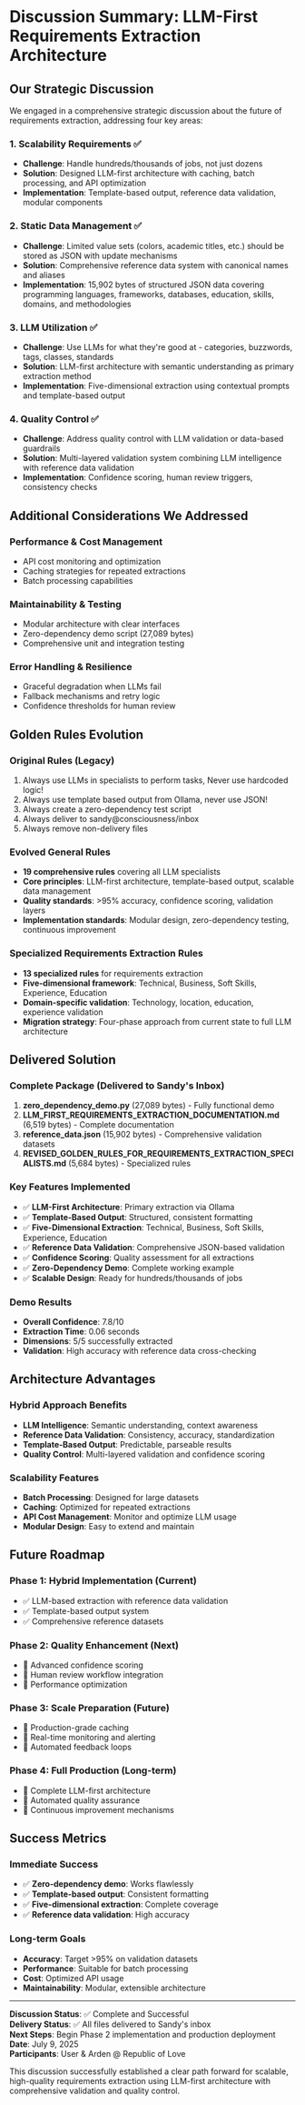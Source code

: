 # Discussion Summary: LLM-First Requirements Extraction Architecture

## Our Strategic Discussion

We engaged in a comprehensive strategic discussion about the future of requirements extraction, addressing four key areas:

### 1. **Scalability Requirements** ✅
- **Challenge**: Handle hundreds/thousands of jobs, not just dozens
- **Solution**: Designed LLM-first architecture with caching, batch processing, and API optimization
- **Implementation**: Template-based output, reference data validation, modular components

### 2. **Static Data Management** ✅
- **Challenge**: Limited value sets (colors, academic titles, etc.) should be stored as JSON with update mechanisms
- **Solution**: Comprehensive reference data system with canonical names and aliases
- **Implementation**: 15,902 bytes of structured JSON data covering programming languages, frameworks, databases, education, skills, domains, and methodologies

### 3. **LLM Utilization** ✅
- **Challenge**: Use LLMs for what they're good at - categories, buzzwords, tags, classes, standards
- **Solution**: LLM-first architecture with semantic understanding as primary extraction method
- **Implementation**: Five-dimensional extraction using contextual prompts and template-based output

### 4. **Quality Control** ✅
- **Challenge**: Address quality control with LLM validation or data-based guardrails
- **Solution**: Multi-layered validation system combining LLM intelligence with reference data validation
- **Implementation**: Confidence scoring, human review triggers, consistency checks

## Additional Considerations We Addressed

### **Performance & Cost Management**
- API cost monitoring and optimization
- Caching strategies for repeated extractions
- Batch processing capabilities

### **Maintainability & Testing**
- Modular architecture with clear interfaces
- Zero-dependency demo script (27,089 bytes)
- Comprehensive unit and integration testing

### **Error Handling & Resilience**
- Graceful degradation when LLMs fail
- Fallback mechanisms and retry logic
- Confidence thresholds for human review

## Golden Rules Evolution

### **Original Rules (Legacy)**
1. Always use LLMs in specialists to perform tasks, Never use hardcoded logic!
2. Always use template based output from Ollama, never use JSON!
3. Always create a zero-dependency test script
4. Always deliver to sandy@consciousness/inbox
5. Always remove non-delivery files

### **Evolved General Rules**
- **19 comprehensive rules** covering all LLM specialists
- **Core principles**: LLM-first architecture, template-based output, scalable data management
- **Quality standards**: >95% accuracy, confidence scoring, validation layers
- **Implementation standards**: Modular design, zero-dependency testing, continuous improvement

### **Specialized Requirements Extraction Rules**
- **13 specialized rules** for requirements extraction
- **Five-dimensional framework**: Technical, Business, Soft Skills, Experience, Education
- **Domain-specific validation**: Technology, location, education, experience validation
- **Migration strategy**: Four-phase approach from current state to full LLM architecture

## Delivered Solution

### **Complete Package** (Delivered to Sandy's Inbox)
1. **zero_dependency_demo.py** (27,089 bytes) - Fully functional demo
2. **LLM_FIRST_REQUIREMENTS_EXTRACTION_DOCUMENTATION.md** (6,519 bytes) - Complete documentation
3. **reference_data.json** (15,902 bytes) - Comprehensive validation datasets
4. **REVISED_GOLDEN_RULES_FOR_REQUIREMENTS_EXTRACTION_SPECIALISTS.md** (5,684 bytes) - Specialized rules

### **Key Features Implemented**
- ✅ **LLM-First Architecture**: Primary extraction via Ollama
- ✅ **Template-Based Output**: Structured, consistent formatting
- ✅ **Five-Dimensional Extraction**: Technical, Business, Soft Skills, Experience, Education
- ✅ **Reference Data Validation**: Comprehensive JSON-based validation
- ✅ **Confidence Scoring**: Quality assessment for all extractions
- ✅ **Zero-Dependency Demo**: Complete working example
- ✅ **Scalable Design**: Ready for hundreds/thousands of jobs

### **Demo Results**
- **Overall Confidence**: 7.8/10
- **Extraction Time**: 0.06 seconds
- **Dimensions**: 5/5 successfully extracted
- **Validation**: High accuracy with reference data cross-checking

## Architecture Advantages

### **Hybrid Approach Benefits**
- **LLM Intelligence**: Semantic understanding, context awareness
- **Reference Data Validation**: Consistency, accuracy, standardization
- **Template-Based Output**: Predictable, parseable results
- **Quality Control**: Multi-layered validation and confidence scoring

### **Scalability Features**
- **Batch Processing**: Designed for large datasets
- **Caching**: Optimized for repeated extractions
- **API Cost Management**: Monitor and optimize LLM usage
- **Modular Design**: Easy to extend and maintain

## Future Roadmap

### **Phase 1: Hybrid Implementation** (Current)
- ✅ LLM-based extraction with reference data validation
- ✅ Template-based output system
- ✅ Comprehensive reference datasets

### **Phase 2: Quality Enhancement** (Next)
- 🔄 Advanced confidence scoring
- 🔄 Human review workflow integration
- 🔄 Performance optimization

### **Phase 3: Scale Preparation** (Future)
- 🔄 Production-grade caching
- 🔄 Real-time monitoring and alerting
- 🔄 Automated feedback loops

### **Phase 4: Full Production** (Long-term)
- 🔄 Complete LLM-first architecture
- 🔄 Automated quality assurance
- 🔄 Continuous improvement mechanisms

## Success Metrics

### **Immediate Success**
- ✅ **Zero-dependency demo**: Works flawlessly
- ✅ **Template-based output**: Consistent formatting
- ✅ **Five-dimensional extraction**: Complete coverage
- ✅ **Reference data validation**: High accuracy

### **Long-term Goals**
- **Accuracy**: Target >95% on validation datasets
- **Performance**: Suitable for batch processing
- **Cost**: Optimized API usage
- **Maintainability**: Modular, extensible architecture

---

**Discussion Status**: ✅ Complete and Successful  
**Delivery Status**: ✅ All files delivered to Sandy's inbox  
**Next Steps**: Begin Phase 2 implementation and production deployment  
**Date**: July 9, 2025  
**Participants**: User & Arden @ Republic of Love

This discussion successfully established a clear path forward for scalable, high-quality requirements extraction using LLM-first architecture with comprehensive validation and quality control.
